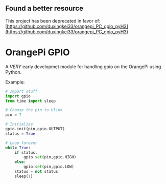 ## Found a better resource

This project has been deprecated in favor of: [https://github.com/duxingkei33/orangepi_PC_gpio_pyH3](https://github.com/duxingkei33/orangepi_PC_gpio_pyH3)

# OrangePi GPIO

A _VERY_ early developmet module for handling gpio on the OrangePi using Python.

Example:
```python
# Import stuff
import gpio
from time import sleep

# Choose the pin to blink
pin = 7

# Initialize
gpio.init(pin,gpio.OUTPUT)
status = True

# Loop forever
while True:
    if status:
        gpio.set(pin,gpio.HIGH)
    else:
        gpio.set(pin,gpio.LOW)
    status = not status
    sleep(1)

```
